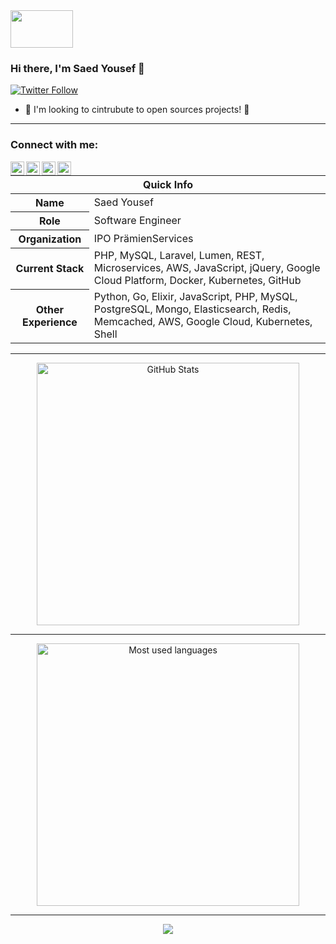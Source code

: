 <!-- top left -->
<a href="#">
    <img src="https://media1.giphy.com/media/L0C3eo0XgklO7iqXRC/source.gif" width="100" height="60"/> 
</a>

### Hi there, I'm Saed Yousef 👋

<p>
  <a href="https://twitter.com/saedqyousef">
    <img alt="Twitter Follow" src="https://img.shields.io/twitter/follow/saedqyousef?style=for-the-badge">
  </a>
</p>

- 🔭 I'm looking to cintrubute to open sources projects! 👯
---

### Connect with me:
[<img align="left" alt="saed_q | Twitter" width="22px" src="https://img.icons8.com/color/452/twitter--v1.png" />][twitter]
[<img align="left" alt="saedyousef | LinkedIn" width="22px" src="https://img.icons8.com/color/344/linkedin.png" />][linkedin]
[<img align="left" alt="saedqyousef | Instagram" width="22px" src="https://img.icons8.com/color/452/instagram-new--v1.png" />][instagram]
[<img align="left" alt="saedqyousef | Facebook" width="22px" src="https://img.icons8.com/color/452/facebook-new.png" />][facebook]


<table>
  <thead>
    <tr>
      <th colspan="2">Quick Info</th>
    </tr>
  </thead>
  <tbody>
    <tr><th scope='row'>Name</th><td>Saed Yousef</td></tr>
    <tr><th scope='row'>Role</th><td>Software Engineer</td></tr>
    <tr><th scope='row'>Organization</th><td>IPO PrämienServices</td></tr>
    <tr><th scope='row'>Current Stack</th><td>PHP, MySQL, Laravel, Lumen, REST, Microservices, AWS, JavaScript, jQuery, Google Cloud Platform, Docker, Kubernetes, GitHub </td></tr>
    <tr><th scope='row'>Other Experience</th><td>Python, Go, Elixir, JavaScript, PHP, MySQL, PostgreSQL, Mongo, Elasticsearch, Redis, Memcached, AWS, Google Cloud, Kubernetes, Shell</td></tr>
  </tbody>
</table>

---

 <!-- GitHub stats -->
<p align="center">
  <img align="center" src="https://github-readme-stats.vercel.app/api?username=saedyousef&show_icons=true&count_private=true&hide=none&theme=tokyonight" alt="GitHub Stats" width="420"/>
</p>

---

 <!-- Most Used Languages -->
<p align="center">
  <img align="center" src="https://github-readme-stats.vercel.app/api/top-langs/?username=saedyousef&show_icons=true&include_all_commits=true&theme=material-palenight&layout=compact&hide=css,html,blade" alt="Most used languages" width="420"/>
</p>


[twitter]: https://twitter.com/saedqyousef
[linkedin]: https://www.linkedin.com/in/saedyousef/
[instagram]: https://www.instagram.com/saedqyousef/
[facebook]: https://www.facebook.com/saedqyousef

---
  <!-- vercel github profile trophy -->
<p align="center">
  <img src="https://github-profile-trophy.vercel.app/?username=saedyousef&column=6&theme=onedark&title=Commit,PullRequest,Repositories,Followers,Stars,Issues"/>
</p>

